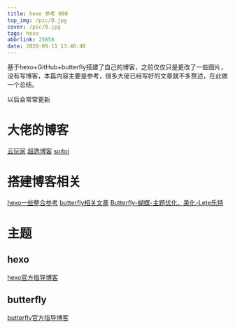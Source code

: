 ```yaml
---
title: hexo 参考 000
top_img: /pic/0.jpg
cover: /pic/0.jpg
tags: hexo
abbrlink: 25858
date: 2020-09-11 13:46:40
---
```

基于hexo+GitHub+butterfly搭建了自己的博客，之前仅仅只是更改了一些图片，没有写博客，本篇内容主要是参考，很多大佬已经写好的文章就不多赘述，在此做一个总结。

以后会常常更新

# **大佬的博客**
[云玩家](https://yunist.cn/)
[超逸博客](https://yangchaoyi.vip/)
[soitoi](https://sitoi.cn/)

# **搭建博客相关**
[hexo一些整合参考](https://yangchaoyi.vip/posts/520520/#%E6%90%AD%E5%BB%BA%E5%85%A8%E6%95%99%E7%A8%8B%EF%BC%88%E7%9C%9F%E5%A4%A7%E4%BD%AC%E5%86%99%E7%9A%84%EF%BC%8C%E8%B6%85%E8%AF%A6%E7%BB%86%EF%BC%89)
[butterfly相关文章](https://www.cnblogs.com/zhenglin-li/p/13522551.html)
[Butterfly-蝴蝶-主题优化、美化-Lete乐特](https://blog.csdn.net/Lott0419/article/details/106688492)

# **主题**
## hexo
[hexo官方指导博客](https://hexo.io/zh-cn/docs/)
## butterfly
[butterfly官方指导博客](https://demo.jerryc.me/)
